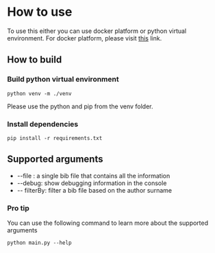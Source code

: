 
# How to use
To use this either you can use docker platform or python virtual environment. 
For docker platform, please visit [this](https://hub.docker.com/repository/docker/redwan06me/publicationmanager/general) link.

## How to build

### Build python virtual environment
```
python venv -m ./venv
```
Please use the python and pip from the venv folder. 
### Install dependencies 
```
pip install -r requirements.txt 
```

## Supported arguments 
* --file : a single bib file that contains all the information  
* --debug: show debugging information in the console 
* -- filterBy:  filter a bib file based on the author surname

### Pro tip
You can use the following command to learn more about the supported arguments 
```
python main.py --help
```
